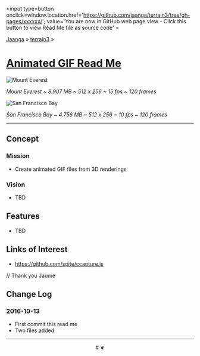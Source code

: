 ﻿<span style=display:none; >[You are now in GitHub source code view - click this link to view Read Me file as a web page]
( https://jaanga.github.io/terrain3/#xxxxxx/ "View file as a web page." ) </span>
<input type=button onclick=window.location.href='https://github.com/jaanga/terrain3/tree/gh-pages/xxxxxx/'; value='You are now in GitHub web page view - Click this button to view Read Me file as source code' >

[Jaanga]( http://jaanga.github.io ) &raquo; [terrain3]( https://jaanga.github.io/terrain3/ ) &raquo;

[Animated GIF Read Me]( https://jaanga.github.io/terrain3/#xxxxxx/ )
===


![Mount Everest]( mount-everest-01.gif )


_Mount Everest ~ 8.907 MB ~ 512 x 256 ~ 15 fps ~ 120 frames_


![San Francisco Bay]( san-francisco-01.gif )

_San Francisco Bay ~ 4.756 MB ~ 512 x 256 ~ 10 fps ~ 120 frames_


***


## Concept

### Mission

* Create animated GIF files from 3D renderings



### Vision

* TBD


## Features

* TBD



## Links of Interest

* https://github.com/spite/ccapture.js

// Thank you Jaume



## Change Log

### 2016-10-13

* First commit this read me
* Two files added


***

<center title='Jaanga ~ your 3D happy place' >
# <a href=javascript:window.scrollTo(0,0); style=text-decoration:none; > ❦ </a>
</center>
